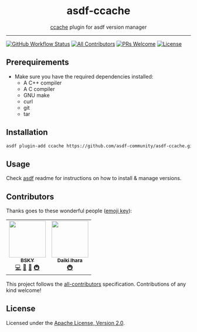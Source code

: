 <div align="center">
<h1>asdf-ccache</h1>
<span><a href="https://ccache.dev">ccache</a> plugin for asdf version manager</span>
</div>
<hr />

[![GitHub Workflow Status](https://img.shields.io/github/workflow/status/asdf-community/asdf-ccache/Main%20workflow?style=flat-square)](https://github.com/asdf-community/asdf-ccache/actions)
[![All Contributors](https://img.shields.io/badge/all_contributors-1-orange.svg?style=flat-square)](#contributors)
[![PRs Welcome](https://img.shields.io/badge/PRs-welcome-brightgreen.svg?style=flat-square)](http://makeapullrequest.com)
[![License](https://img.shields.io/github/license/asdf-community/asdf-ccache?style=flat-square&color=brightgreen)](https://github.com/asdf-community/asdf-ccache/blob/master/LICENSE)

## Prerequirements

- Make sure you have the required dependencies installed:
  - A C++ compiler
  - A C compiler
  - GNU make
  - curl
  - git
  - tar

## Installation

```bash
asdf plugin-add ccache https://github.com/asdf-community/asdf-ccache.git
```

## Usage

Check [asdf](https://github.com/asdf-vm/asdf) readme for instructions on how to
install & manage versions.

## Contributors

Thanks goes to these wonderful people
([emoji key](https://allcontributors.org/docs/en/emoji-key)):

<!-- ALL-CONTRIBUTORS-LIST:START - Do not remove or modify this section -->
<!-- prettier-ignore-start -->
<!-- markdownlint-disable -->
<table>
  <tr>
    <td align="center"><a href="https://bsky.moe"><img src="https://avatars3.githubusercontent.com/u/38746192?v=4" width="100px;" alt=""/><br /><sub><b>BSKY</b></sub></a><br /><a href="https://github.com/asdf-community/asdf-ccache/commits?author=imbsky" title="Code">💻</a> <a href="https://github.com/asdf-community/asdf-ccache/commits?author=imbsky" title="Documentation">📖</a> <a href="#maintenance-imbsky" title="Maintenance">🚧</a> <a href="#infra-imbsky" title="Infrastructure (Hosting, Build-Tools, etc)">🚇</a></td>
    <td align="center"><a href="https://sasurau4.github.io/profile/"><img src="https://avatars3.githubusercontent.com/u/13580199?v=4" width="100px;" alt=""/><br /><sub><b>Daiki Ihara</b></sub></a><br /><a href="#infra-sasurau4" title="Infrastructure (Hosting, Build-Tools, etc)">🚇</a></td>
  </tr>
</table>

<!-- markdownlint-enable -->
<!-- prettier-ignore-end -->
<!-- ALL-CONTRIBUTORS-LIST:END -->

This project follows the
[all-contributors](https://github.com/all-contributors/all-contributors)
specification. Contributions of any kind welcome!

## License

Licensed under the
[Apache License, Version 2.0](https://www.apache.org/licenses/LICENSE-2.0).
